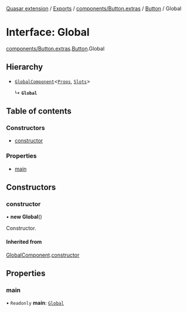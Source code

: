 [Quasar extension](../index.md) / [Exports](../modules.md) / [components/Button.extras](../modules/components_Button_extras.md) / [Button](../modules/components_Button_extras.Button.md) / Global

# Interface: Global

[components/Button.extras](../modules/components_Button_extras.md).[Button](../modules/components_Button_extras.Button.md).Global

## Hierarchy

- [`GlobalComponent`](components_api_misc.GlobalComponent.md)<[`Props`](components_Button_extras.Button.Props.md), [`Slots`](components_Button_extras.Button.Slots.md)\>

  ↳ **`Global`**

## Table of contents

### Constructors

- [constructor](components_Button_extras.Button.Global.md#constructor)

### Properties

- [main](components_Button_extras.Button.Global.md#main)

## Constructors

### constructor

• **new Global**()

Constructor.

#### Inherited from

[GlobalComponent](components_api_misc.GlobalComponent.md).[constructor](components_api_misc.GlobalComponent.md#constructor)

## Properties

### main

• `Readonly` **main**: [`Global`](components_BaseButton_extras.BaseButton.Global.md)
